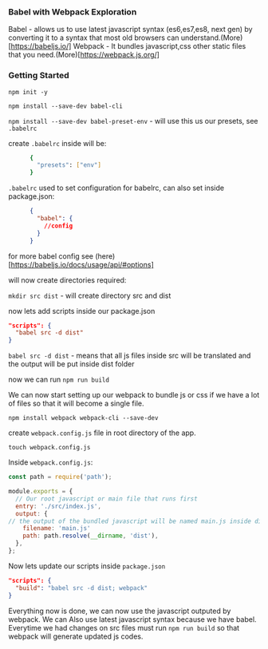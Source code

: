 ### Babel with Webpack Exploration

Babel - allows us to use latest javascript syntax (es6,es7,es8, next gen) by converting it to a syntax that most old browsers can understand.(More)[https://babeljs.io/]
Webpack - It bundles javascript,css other static files that you need.(More)[https://webpack.js.org/]

### Getting Started

`npm init -y`

`npm install --save-dev babel-cli`

`npm install --save-dev babel-preset-env` - will use this us our presets, see `.babelrc`

create `.babelrc` inside will be:

```bash
      {
        "presets": ["env"]
      }
```

`.babelrc` used to set configuration for babelrc, can also set inside package.json:

```json
      {
        "babel": {
          //config
        }
      }
```

for more babel config see (here)[https://babeljs.io/docs/usage/api/#options]

will now create directories required:

`mkdir src dist` - will create directory src and dist

now lets add scripts inside our package.json

```json
"scripts": {
  "babel src -d dist"
}
```

`babel src -d dist` - means that all js files inside src will be translated and the output will be put inside dist folder

now we can run `npm run build`

We can now start setting up our webpack to bundle js or css if we have a lot of files so that it will become a single file.

`npm install webpack webpack-cli --save-dev`

create `webpack.config.js` file in root directory of the app.

`touch webpack.config.js`

Inside `webpack.config.js`:

```JavaScript
const path = require('path');

module.exports = {
  // Our root javascript or main file that runs first
  entry: './src/index.js',
  output: {
// the output of the bundled javascript will be named main.js inside dist folder
    filename: 'main.js'
    path: path.resolve(__dirname, 'dist'),
  },
};
```

Now lets update our scripts inside `package.json`

```json
"scripts": {
  "build": "babel src -d dist; webpack"
}
```

Everything now is done, we can now use the javascript outputed by webpack.
We can Also use latest javascript syntax because we have babel.
Everytime we had changes on src files must run `npm run build` so that webpack will generate updated js codes.
